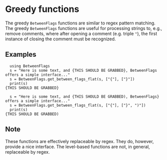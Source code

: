 # Greedy functions
  The greedy `BetweenFlags` functions are similar to regex pattern matching.
  The greedy `BetweenFlags` functions are useful for processing strings to, e.g., remove comments,
  where after opening a comment (e.g. triple `"`), the first instance of closing the comment must be recognized.

## Examples

```
  using BetweenFlags
  s = "Here is some text, and {THIS SHOULD BE GRABBED}, BetweenFlags offers a simple interface..."
  s = BetweenFlags.get_between_flags_flat(s, ["{"], ["}"])
  print(s)
{THIS SHOULD BE GRABBED}

  s = "Here is some text, and {THIS SHOULD BE GRABBED), BetweenFlags} offers a simple interface..."
  s = BetweenFlags.get_between_flags_flat(s, ["{"], ["}", ")"])
  print(s)
{THIS SHOULD BE GRABBED)
```

## Note
These functions are effectively replaceable by regex. They do, however,
provide a nice interface. The level-based functions are not, in general,
replaceable by regex.

